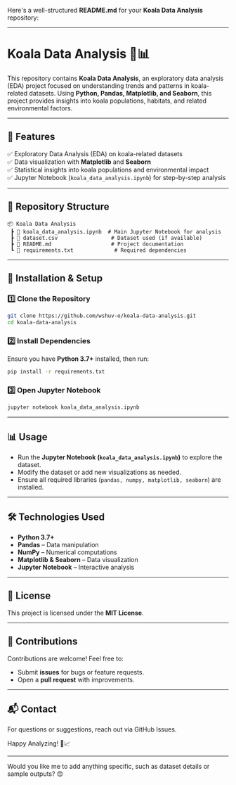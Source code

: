 Here's a well-structured **README.md** for your **Koala Data Analysis** repository:  

---

# **Koala Data Analysis 🐨📊**  

This repository contains **Koala Data Analysis**, an exploratory data analysis (EDA) project focused on understanding trends and patterns in koala-related datasets. Using **Python, Pandas, Matplotlib, and Seaborn**, this project provides insights into koala populations, habitats, and related environmental factors.  

---

## **📌 Features**  
✅ Exploratory Data Analysis (EDA) on koala-related datasets  
✅ Data visualization with **Matplotlib** and **Seaborn**  
✅ Statistical insights into koala populations and environmental impact  
✅ Jupyter Notebook (`koala_data_analysis.ipynb`) for step-by-step analysis  

---

## **📂 Repository Structure**  
```
📦 Koala Data Analysis
 ┣ 📜 koala_data_analysis.ipynb  # Main Jupyter Notebook for analysis
 ┣ 📜 dataset.csv                 # Dataset used (if available)
 ┣ 📜 README.md                   # Project documentation
 ┗ 📜 requirements.txt             # Required dependencies
```

---

## **🔧 Installation & Setup**  

### **1️⃣ Clone the Repository**  
```bash
git clone https://github.com/wshuv-o/koala-data-analysis.git
cd koala-data-analysis
```

### **2️⃣ Install Dependencies**  
Ensure you have **Python 3.7+** installed, then run:  
```bash
pip install -r requirements.txt
```

### **3️⃣ Open Jupyter Notebook**  
```bash
jupyter notebook koala_data_analysis.ipynb
```

---

## **📊 Usage**  

- Run the **Jupyter Notebook (`koala_data_analysis.ipynb`)** to explore the dataset.  
- Modify the dataset or add new visualizations as needed.  
- Ensure all required libraries (`pandas, numpy, matplotlib, seaborn`) are installed.  

---

## **🛠 Technologies Used**  
- **Python 3.7+**  
- **Pandas** – Data manipulation  
- **NumPy** – Numerical computations  
- **Matplotlib & Seaborn** – Data visualization  
- **Jupyter Notebook** – Interactive analysis  

---

## **📜 License**  
This project is licensed under the **MIT License**.  

---

## **🤝 Contributions**  
Contributions are welcome! Feel free to:  
- Submit **issues** for bugs or feature requests.  
- Open a **pull request** with improvements.  

---

## **📬 Contact**  
For questions or suggestions, reach out via GitHub Issues.  

Happy Analyzing! 🚀📈  

---

Would you like me to add anything specific, such as dataset details or sample outputs? 😊
